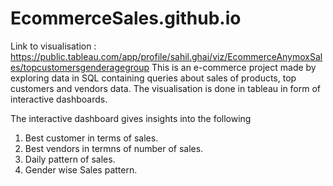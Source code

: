 # EcommerceSales.github.io
Link to visualisation : https://public.tableau.com/app/profile/sahil.ghai/viz/EcommerceAnymoxSales/topcustomersgenderagegroup
This is an e-commerce project made by exploring data in SQL containing queries about sales of products, top customers and vendors data.
The visualisation is done in tableau in form of interactive dashboards.

The interactive dashboard gives insights into the following 
1. Best customer in terms of sales.
2. Best vendors in termns of number of sales.
3. Daily pattern of sales.
4. Gender wise Sales pattern.
